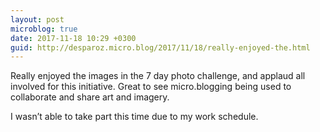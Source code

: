 ```yaml
---
layout: post
microblog: true
date: 2017-11-18 10:29 +0300
guid: http://desparoz.micro.blog/2017/11/18/really-enjoyed-the.html
---
```

Really enjoyed the images in the 7 day photo challenge, and applaud all involved for this initiative. Great to see micro.blogging being used to collaborate and share art and imagery.

I wasn’t able to take part this time due to my work schedule. 
